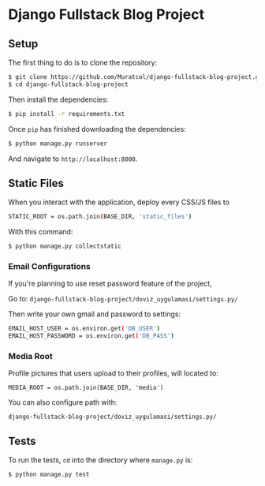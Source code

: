 # Django Fullstack Blog Project

## Setup

The first thing to do is to clone the repository:

```sh
$ git clone https://github.com/Muratcol/django-fullstack-blog-project.git
$ cd django-fullstack-blog-project
```

Then install the dependencies:

```sh
$ pip install -r requirements.txt
```

Once `pip` has finished downloading the dependencies:
```sh
$ python manage.py runserver
```
And navigate to `http://localhost:8000`.


## Static Files

When you interact with the application, deploy every CSS/JS files to
```sh
STATIC_ROOT = os.path.join(BASE_DIR, 'static_files')
```
With this command:

```sh
$ python manage.py collectstatic
```
### Email Configurations

If you're planning to use reset password feature of the project,

Go to: `django-fullstack-blog-project/doviz_uygulamasi/settings.py/`

Then write your own gmail and password to settings:
 
 
```sh
EMAIL_HOST_USER = os.environ.get('DB_USER')
EMAIL_HOST_PASSWORD = os.environ.get('DB_PASS')
```

### Media Root

Profile pictures that users upload to their profiles, will located to:

`MEDIA_ROOT = os.path.join(BASE_DIR, 'media')`

You can also configure path with:

`django-fullstack-blog-project/doviz_uygulamasi/settings.py/`

## Tests

To run the tests, `cd` into the directory where `manage.py` is:
```sh
$ python manage.py test
```
